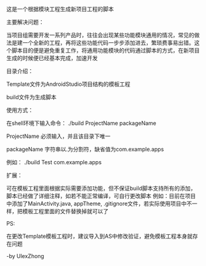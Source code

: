 
这是一个根据模块工程生成新项目工程的脚本


主要解决问题：

当项目组需要开发一系列产品时，往往会出现某些功能模块通用的情况，常见的做法是建一个全新的工程，再将这些功能代码一步步添加进去，繁琐费事易出错。这个脚本目的便是避免重复工作，将通用功能模块的代码通过脚本的方式，在新项目生成的时候便已经基本完成，加速开发


目录介绍：

Template文件为AndroidStudio项目结构的模板工程

build文件为生成脚本


使用方式：

在shell环境下输入命令： ./build ProjectName packageName

ProjectName 必须输入，并且该目录下唯一

packageName 字符串以.为分割符，缺省值为com.example.apps

例如：  ./build Test com.example.apps 


扩展：

可在模板工程里面根据实际需要添加功能，但不保证build脚本支持所有的添加，脚本已经做了详细注释，如若不能正常编译，可自行更改脚本
例如：目前在项目中添加了MainActivity.java, appTheme, .gitignore文件，若实际使用项目中不一样，把模板工程里面的文件替换掉就可以了


PS:

在更改Template模板工程时，建议导入到AS中修改验证，避免模板工程本身就存在问题


-by UlexZhong

